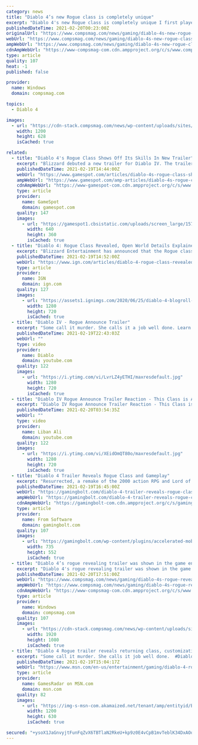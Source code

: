 ```yaml
---
category: news
title: "Diablo 4’s new Rogue class is completely unique"
excerpt: "Diablo 4's new Rogue class is completely unique I first played Diablo 4 about 15 months ago, at BlizzCon 2019. The original demo struck ..."
publishedDateTime: 2021-02-20T00:23:00Z
originalUrl: "https://www.compsmag.com/news/gaming/diablo-4s-new-rogue-class-is-completely-unique/"
webUrl: "https://www.compsmag.com/news/gaming/diablo-4s-new-rogue-class-is-completely-unique/"
ampWebUrl: "https://www.compsmag.com/news/gaming/diablo-4s-new-rogue-class-is-completely-unique/amp/"
cdnAmpWebUrl: "https://www-compsmag-com.cdn.ampproject.org/c/s/www.compsmag.com/news/gaming/diablo-4s-new-rogue-class-is-completely-unique/amp/"
type: article
quality: 107
heat: -1
published: false

provider:
  name: Windows
  domain: compsmag.com

topics:
  - Diablo 4

images:
  - url: "https://cdn-stack.compsmag.com/news/wp-content/uploads/sites/27/2021/02/Diablo-4s-new-Rogue-class-is-completely-unique.png"
    width: 1200
    height: 628
    isCached: true

related:
  - title: "Diablo 4's Rogue Class Shows Off Its Skills In New Trailer"
    excerpt: "Blizzard debuted a new trailer for Diablo IV. The trailer reveals the Rogue class, which will be included in the upcoming action-RPG at launch. In the new trailer, you can see the Rogue joining the ..."
    publishedDateTime: 2021-02-19T14:44:00Z
    webUrl: "https://www.gamespot.com/articles/diablo-4s-rogue-class-shows-off-its-skills-in-new-trailer/1100-6487845/"
    ampWebUrl: "https://www.gamespot.com/amp-articles/diablo-4s-rogue-class-shows-off-its-skills-in-new-trailer/1100-6487845/"
    cdnAmpWebUrl: "https://www-gamespot-com.cdn.ampproject.org/c/s/www.gamespot.com/amp-articles/diablo-4s-rogue-class-shows-off-its-skills-in-new-trailer/1100-6487845/"
    type: article
    provider:
      name: GameSpot
      domain: gamespot.com
    quality: 147
    images:
      - url: "https://gamespot1.cbsistatic.com/uploads/screen_large/1574/15746725/3798726-diablo_iv_rogue_site.jpg"
        width: 640
        height: 360
        isCached: true
  - title: "Diablo 4: Rogue Class Revealed, Open World Details Explained"
    excerpt: "Blizzard Entertainment has announced that the Rogue class will be one of the five playable characters in Diablo 4, joining the Barbarian, Sorceress, and Druid, who were all revealed when Diablo 4 was ..."
    publishedDateTime: 2021-02-19T14:52:00Z
    webUrl: "https://www.ign.com/articles/diablo-4-rogue-class-revealed-open-world-details-explained"
    type: article
    provider:
      name: IGN
      domain: ign.com
    quality: 127
    images:
      - url: "https://assets1.ignimgs.com/2020/06/25/diablo-4-blogroll-1593086629440.jpg?width=1280"
        width: 1280
        height: 720
        isCached: true
  - title: "Diablo IV - Rogue Announce Trailer"
    excerpt: "Some call it murder. She calls it a job well done. Learn more at Diablo4.com The Rogue is the newest addition to the Diablo IV campfire, combining range and ..."
    publishedDateTime: 2021-02-19T22:43:03Z
    webUrl: ""
    type: video
    provider:
      name: Diablo
      domain: youtube.com
    quality: 122
    images:
      - url: "https://i.ytimg.com/vi/LvrLZ4yETHI/maxresdefault.jpg"
        width: 1280
        height: 720
        isCached: true
  - title: "Diablo IV Rogue Announce Trailer Reaction - This Class is AMAZING!"
    excerpt: "Diablo IV Rogue Announce Trailer Reaction - This Class is AMAZING! During Blizzcon 2021, Diablo IV brought some new information in the form of a new class ..."
    publishedDateTime: 2021-02-20T03:54:35Z
    webUrl: ""
    type: video
    provider:
      name: Liban Ali
      domain: youtube.com
    quality: 122
    images:
      - url: "https://i.ytimg.com/vi/XEidOmQT80o/maxresdefault.jpg"
        width: 1280
        height: 720
        isCached: true
  - title: "Diablo 4 Trailer Reveals Rogue Class and Gameplay"
    excerpt: "Resurrected, a remake of the 2000 action RPG and Lord of Destruction, Blizzard Entertainment showcased a new trailer for Diablo 4. As the rumors noted, the Rogue class was finally revealed. Check out ..."
    publishedDateTime: 2021-02-19T16:45:00Z
    webUrl: "https://gamingbolt.com/diablo-4-trailer-reveals-rogue-class-and-gameplay"
    ampWebUrl: "https://gamingbolt.com/diablo-4-trailer-reveals-rogue-class-and-gameplay/amp"
    cdnAmpWebUrl: "https://gamingbolt-com.cdn.ampproject.org/c/s/gamingbolt.com/diablo-4-trailer-reveals-rogue-class-and-gameplay/amp"
    type: article
    provider:
      name: From Software
      domain: gamingbolt.com
    quality: 107
    images:
      - url: "https://gamingbolt.com/wp-content/plugins/accelerated-mobile-pages/images/SD-default-image.png"
        width: 735
        height: 552
        isCached: true
  - title: "Diablo 4’s rogue revealing trailer was shown in the game engine"
    excerpt: "Diablo 4's rogue revealing trailer was shown in the game engine By now you've probably seen the revealing trailer for the Diablo 4 rogue ..."
    publishedDateTime: 2021-02-20T17:51:00Z
    webUrl: "https://www.compsmag.com/news/gaming/diablo-4s-rogue-revealing-trailer-was-shown-in-the-game-engine/"
    ampWebUrl: "https://www.compsmag.com/news/gaming/diablo-4s-rogue-revealing-trailer-was-shown-in-the-game-engine/amp/"
    cdnAmpWebUrl: "https://www-compsmag-com.cdn.ampproject.org/c/s/www.compsmag.com/news/gaming/diablo-4s-rogue-revealing-trailer-was-shown-in-the-game-engine/amp/"
    type: article
    provider:
      name: Windows
      domain: compsmag.com
    quality: 107
    images:
      - url: "https://cdn-stack.compsmag.com/news/wp-content/uploads/sites/27/2021/02/Diablo-4s-rogue-revealing-trailer-was-shown-in-the-game.jpg"
        width: 1920
        height: 1080
        isCached: true
  - title: "Diablo 4 Rogue trailer reveals returning class, customization, and ear collecting"
    excerpt: "Some call it murder. She calls it job well done.  #DiabloIV pic.twitter.com/21mAF1jfBMFebruary 19, 2021 The Diablo 4 Rogue trailer has been unveiled during Blizzcon 2021, confirming the class from ..."
    publishedDateTime: 2021-02-19T15:04:17Z
    webUrl: "https://www.msn.com/en-us/entertainment/gaming/diablo-4-rogue-trailer-reveals-returning-class-customization-and-ear-collecting/ar-BB1dQhaM"
    type: article
    provider:
      name: GamesRadar on MSN.com
      domain: msn.com
    quality: 82
    images:
      - url: "https://img-s-msn-com.akamaized.net/tenant/amp/entityid/BB1dQddz.img?h=630&w=1200&m=6&q=60&o=t&l=f&f=jpg&x=1114&y=509"
        width: 1200
        height: 630
        isCached: true

secured: "+ysoX1JaGnvyjtFunFqZvX6TBTlaN2RkeU+kp9z0E4vCpB1mvTeblK34DxAOo9wncTrcaoupTZSIPVmn66nhGET/5JFcfWV/9GWWS933Dk3Gj9c11XIE5FE4mYYPest9Ezv6pcii38pHzMh2TOKATy9sRgVUfjdGuYs81fiJbvkUvQn+ab37AxLpVwAl8zp5na8xZ62tIs4rIQvW9qzs+5ArQNA8SltS9l10Ve9nxIeRs4AFk5sumRPzjXon5XI//4q6oqD8/GSd1ZO1RkH7NCYkid+U51BN/EUawt06CT36wZHUF8ex0a0WlBjv0z0EH5aNYwLJO8jNKJ0WqY9f1ZbjlcGQjh3Uh4C1BHsLkUo=;29uKUayyK0jljDo5S+eJ6A=="
---
```


